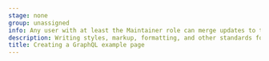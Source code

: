 ```yaml
---
stage: none
group: unassigned
info: Any user with at least the Maintainer role can merge updates to this content. For details, see https://docs.gitlab.com/ee/development/development_processes.html#development-guidelines-review.
description: Writing styles, markup, formatting, and other standards for GraphQL API's GitLab Documentation.
title: Creating a GraphQL example page
---
```

